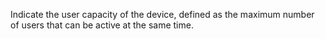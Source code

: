 Indicate the user capacity of the device, defined as the maximum number of users that can be active at the same time.
